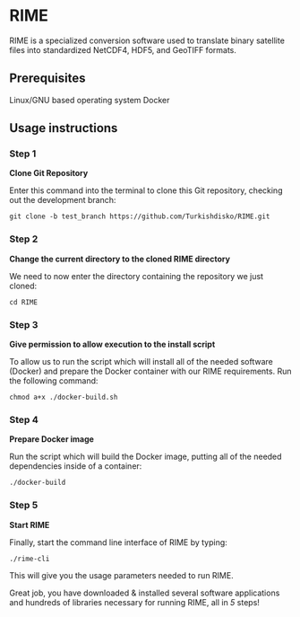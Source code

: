 # RIME
RIME is a specialized conversion software used to translate binary satellite files into standardized NetCDF4, HDF5, and GeoTIFF formats.
## Prerequisites
Linux/GNU based operating system
Docker

## Usage instructions
### Step 1
**Clone Git Repository**

Enter this command into the terminal to clone this Git repository, checking out the development branch:

`git clone -b test_branch https://github.com/Turkishdisko/RIME.git`

### Step 2
**Change the current directory to the cloned RIME directory**

We need to now enter the directory containing the repository we just cloned:

`cd RIME`

### Step 3
**Give permission to allow execution to the install script**

To allow us to run the script which will install all of the needed software (Docker) and prepare the Docker container with our RIME requirements.  Run the following command:

`chmod a+x ./docker-build.sh`

### Step 4
**Prepare Docker image**

Run the script which will build the Docker image, putting all of the needed dependencies inside of a container:

`./docker-build`

### Step 5
**Start RIME**

Finally, start the command line interface of RIME by typing:

`./rime-cli`

This will give you the usage parameters needed to run RIME.

Great job, you have downloaded & installed several software applications and hundreds of libraries necessary for running RIME, all in _5_ steps!
